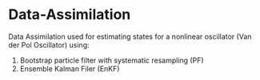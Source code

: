 # Data-Assimilation
Data Assimilation used for estimating states for a nonlinear oscillator (Van der Pol Oscillator) using:
1) Bootstrap particle filter with systematic resampling (PF)
2) Ensemble Kalman Filer (EnKF)
